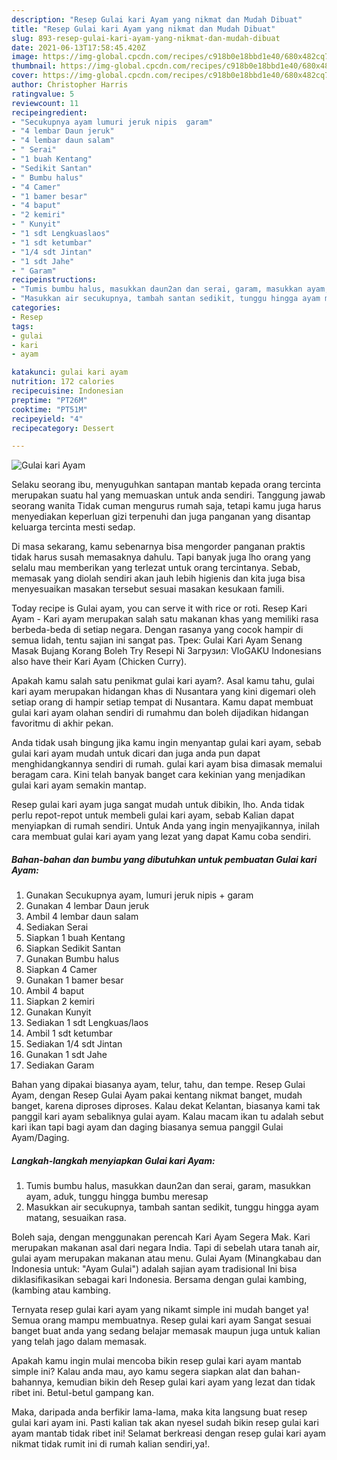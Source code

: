 ```yaml
---
description: "Resep Gulai kari Ayam yang nikmat dan Mudah Dibuat"
title: "Resep Gulai kari Ayam yang nikmat dan Mudah Dibuat"
slug: 893-resep-gulai-kari-ayam-yang-nikmat-dan-mudah-dibuat
date: 2021-06-13T17:58:45.420Z
image: https://img-global.cpcdn.com/recipes/c918b0e18bbd1e40/680x482cq70/gulai-kari-ayam-foto-resep-utama.jpg
thumbnail: https://img-global.cpcdn.com/recipes/c918b0e18bbd1e40/680x482cq70/gulai-kari-ayam-foto-resep-utama.jpg
cover: https://img-global.cpcdn.com/recipes/c918b0e18bbd1e40/680x482cq70/gulai-kari-ayam-foto-resep-utama.jpg
author: Christopher Harris
ratingvalue: 5
reviewcount: 11
recipeingredient:
- "Secukupnya ayam lumuri jeruk nipis  garam"
- "4 lembar Daun jeruk"
- "4 lembar daun salam"
- " Serai"
- "1 buah Kentang"
- "Sedikit Santan"
- " Bumbu halus"
- "4 Camer"
- "1 bamer besar"
- "4 baput"
- "2 kemiri"
- " Kunyit"
- "1 sdt Lengkuaslaos"
- "1 sdt ketumbar"
- "1/4 sdt Jintan"
- "1 sdt Jahe"
- " Garam"
recipeinstructions:
- "Tumis bumbu halus, masukkan daun2an dan serai, garam, masukkan ayam, aduk, tunggu hingga bumbu meresap"
- "Masukkan air secukupnya, tambah santan sedikit, tunggu hingga ayam matang, sesuaikan rasa."
categories:
- Resep
tags:
- gulai
- kari
- ayam

katakunci: gulai kari ayam 
nutrition: 172 calories
recipecuisine: Indonesian
preptime: "PT26M"
cooktime: "PT51M"
recipeyield: "4"
recipecategory: Dessert

---
```



![Gulai kari Ayam](https://img-global.cpcdn.com/recipes/c918b0e18bbd1e40/680x482cq70/gulai-kari-ayam-foto-resep-utama.jpg)

Selaku seorang ibu, menyuguhkan santapan mantab kepada orang tercinta merupakan suatu hal yang memuaskan untuk anda sendiri. Tanggung jawab seorang  wanita Tidak cuman mengurus rumah saja, tetapi kamu juga harus menyediakan keperluan gizi terpenuhi dan juga panganan yang disantap keluarga tercinta mesti sedap.

Di masa  sekarang, kamu sebenarnya bisa mengorder panganan praktis tidak harus susah memasaknya dahulu. Tapi banyak juga lho orang yang selalu mau memberikan yang terlezat untuk orang tercintanya. Sebab, memasak yang diolah sendiri akan jauh lebih higienis dan kita juga bisa menyesuaikan masakan tersebut sesuai masakan kesukaan famili. 

Today recipe is Gulai ayam, you can serve it with rice or roti. Resep Kari Ayam - Kari ayam merupakan salah satu makanan khas yang memiliki rasa berbeda-beda di setiap negara. Dengan rasanya yang cocok hampir di semua lidah, tentu sajian ini sangat pas. Трек: Gulai Kari Ayam Senang Masak Bujang Korang Boleh Try Resepi Ni Загрузил: VloGAKU Indonesians also have their Kari Ayam (Chicken Curry).

Apakah kamu salah satu penikmat gulai kari ayam?. Asal kamu tahu, gulai kari ayam merupakan hidangan khas di Nusantara yang kini digemari oleh setiap orang di hampir setiap tempat di Nusantara. Kamu dapat membuat gulai kari ayam olahan sendiri di rumahmu dan boleh dijadikan hidangan favoritmu di akhir pekan.

Anda tidak usah bingung jika kamu ingin menyantap gulai kari ayam, sebab gulai kari ayam mudah untuk dicari dan juga anda pun dapat menghidangkannya sendiri di rumah. gulai kari ayam bisa dimasak memalui beragam cara. Kini telah banyak banget cara kekinian yang menjadikan gulai kari ayam semakin mantap.

Resep gulai kari ayam juga sangat mudah untuk dibikin, lho. Anda tidak perlu repot-repot untuk membeli gulai kari ayam, sebab Kalian dapat menyiapkan di rumah sendiri. Untuk Anda yang ingin menyajikannya, inilah cara membuat gulai kari ayam yang lezat yang dapat Kamu coba sendiri.

<!--inarticleads1-->

##### Bahan-bahan dan bumbu yang dibutuhkan untuk pembuatan Gulai kari Ayam:

1. Gunakan Secukupnya ayam, lumuri jeruk nipis + garam
1. Gunakan 4 lembar Daun jeruk
1. Ambil 4 lembar daun salam
1. Sediakan  Serai
1. Siapkan 1 buah Kentang
1. Siapkan Sedikit Santan
1. Gunakan  Bumbu halus
1. Siapkan 4 Camer
1. Gunakan 1 bamer besar
1. Ambil 4 baput
1. Siapkan 2 kemiri
1. Gunakan  Kunyit
1. Sediakan 1 sdt Lengkuas/laos
1. Ambil 1 sdt ketumbar
1. Sediakan 1/4 sdt Jintan
1. Gunakan 1 sdt Jahe
1. Sediakan  Garam


Bahan yang dipakai biasanya ayam, telur, tahu, dan tempe. Resep Gulai Ayam, dengan Resep Gulai Ayam pakai kentang nikmat banget, mudah banget, karena diproses diproses. Kalau dekat Kelantan, biasanya kami tak panggil kari ayam sebaliknya gulai ayam. Kalau macam ikan tu adalah sebut kari ikan tapi bagi ayam dan daging biasanya semua panggil Gulai Ayam/Daging. 

<!--inarticleads2-->

##### Langkah-langkah menyiapkan Gulai kari Ayam:

1. Tumis bumbu halus, masukkan daun2an dan serai, garam, masukkan ayam, aduk, tunggu hingga bumbu meresap
1. Masukkan air secukupnya, tambah santan sedikit, tunggu hingga ayam matang, sesuaikan rasa.


Boleh saja, dengan menggunakan perencah Kari Ayam Segera Mak. Kari merupakan makanan asal dari negara India. Tapi di sebelah utara tanah air, gulai ayam merupakan makanan atau menu. Gulai Ayam (Minangkabau dan Indonesia untuk: &#34;Ayam Gulai&#34;) adalah sajian ayam tradisional Ini bisa diklasifikasikan sebagai kari Indonesia. Bersama dengan gulai kambing, (kambing atau kambing. 

Ternyata resep gulai kari ayam yang nikamt simple ini mudah banget ya! Semua orang mampu membuatnya. Resep gulai kari ayam Sangat sesuai banget buat anda yang sedang belajar memasak maupun juga untuk kalian yang telah jago dalam memasak.

Apakah kamu ingin mulai mencoba bikin resep gulai kari ayam mantab simple ini? Kalau anda mau, ayo kamu segera siapkan alat dan bahan-bahannya, kemudian bikin deh Resep gulai kari ayam yang lezat dan tidak ribet ini. Betul-betul gampang kan. 

Maka, daripada anda berfikir lama-lama, maka kita langsung buat resep gulai kari ayam ini. Pasti kalian tak akan nyesel sudah bikin resep gulai kari ayam mantab tidak ribet ini! Selamat berkreasi dengan resep gulai kari ayam nikmat tidak rumit ini di rumah kalian sendiri,ya!.

